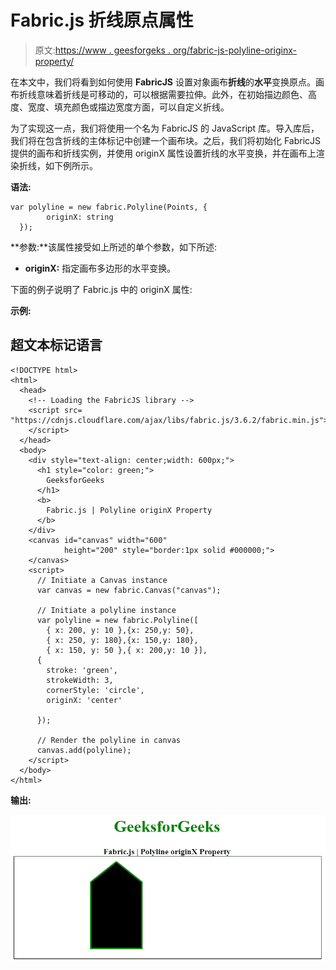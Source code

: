 # Fabric.js 折线原点属性

> 原文:[https://www . geesforgeks . org/fabric-js-polyline-originx-property/](https://www.geeksforgeeks.org/fabric-js-polyline-originx-property/)

在本文中，我们将看到如何使用 **FabricJS** 设置对象画布**折线**的**水平**变换原点。画布折线意味着折线是可移动的，可以根据需要拉伸。此外，在初始描边颜色、高度、宽度、填充颜色或描边宽度方面，可以自定义折线。

为了实现这一点，我们将使用一个名为 FabricJS 的 JavaScript 库。导入库后，我们将在包含折线的主体标记中创建一个画布块。之后，我们将初始化 FabricJS 提供的画布和折线实例，并使用 originX 属性设置折线的水平变换，并在画布上渲染折线，如下例所示。

**语法:**

```
var polyline = new fabric.Polyline(Points, {  
        originX: string
  });  
```

**参数:**该属性接受如上所述的单个参数，如下所述:

*   **originX:** 指定画布多边形的水平变换。

下面的例子说明了 Fabric.js 中的 originX 属性:

**示例:**

## 超文本标记语言

```
<!DOCTYPE html> 
<html> 
  <head> 
    <!-- Loading the FabricJS library -->
    <script src= 
"https://cdnjs.cloudflare.com/ajax/libs/fabric.js/3.6.2/fabric.min.js"> 
    </script> 
  </head> 
  <body> 
    <div style="text-align: center;width: 600px;"> 
      <h1 style="color: green;"> 
        GeeksforGeeks 
      </h1> 
      <b> 
        Fabric.js | Polyline originX Property 
      </b> 
    </div> 
    <canvas id="canvas" width="600"
            height="200" style="border:1px solid #000000;"> 
    </canvas> 
    <script> 
      // Initiate a Canvas instance 
      var canvas = new fabric.Canvas("canvas"); 

      // Initiate a polyline instance 
      var polyline = new fabric.Polyline([ 
        { x: 200, y: 10 },{x: 250,y: 50}, 
        { x: 250, y: 180},{x: 150,y: 180}, 
        { x: 150, y: 50 },{ x: 200,y: 10 }], 
      { 
        stroke: 'green',  
        strokeWidth: 3,  
        cornerStyle: 'circle',  
        originX: 'center'  

      }); 

      // Render the polyline in canvas 
      canvas.add(polyline); 
    </script> 
  </body> 
</html>
```

**输出:**

![](img/692874b5879bcfabba1438b1333501c8.png)